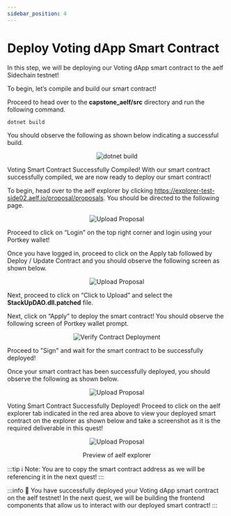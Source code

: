 ```yaml
---
sidebar_position: 4
---
```


# Deploy Voting dApp Smart Contract

In this step, we will be deploying our Voting dApp smart contract to the aelf Sidechain testnet!

To begin, let’s compile and build our smart contract!

Proceed to head over to the **capstone_aelf/src** directory and run the following command.

```
dotnet build
```

You should observe the following as shown below indicating a successful build.

<p align="center">
<img src="/img/cs-dotnet-build-contract.png" alt="dotnet build" width=""/>
</p>

Voting Smart Contract Successfully Compiled!
With our smart contract successfully compiled, we are now ready to deploy our smart contract!

To begin, head over to the aelf explorer by clicking https://explorer-test-side02.aelf.io/proposal/proposals. You should be directed to the following page.

<p align="center">
<img src="/img/explorer-default.png" alt="Upload Proposal" width=""/>
</p>

Proceed to click on “Login” on the top right corner and login using your Portkey wallet!

Once you have logged in, proceed to click on the Apply tab followed by Deploy / Update Contract and you should observe the following screen as shown below.

<p align="center">
<img src="/img/apply-proposal.png" alt="Upload Proposal" width=""/>
</p>

Next, proceed to click on “Click to Upload” and select the **StackUpDAO.dll.patched** file. 

Next, click on “Apply” to deploy the smart contract! You should observe the following screen of Portkey wallet prompt.

<p align="center">
<img src="/img/contract-verify-deploy.png" alt="Verify Contract Deployment" width=""/>
</p>

Proceed to "Sign" and wait for the smart contract to be successfully deployed!

Once your smart contract has been successfully deployed, you should observe the following as shown below.

<p align="center">
<img src="/img/contract-address.png" alt="Upload Proposal" width=""/>
</p>

Voting Smart Contract Successfully Deployed!
Proceed to click on the aelf explorer tab indicated in the red area above to view your deployed smart contract on the explorer as shown below and take a screenshot as it is the required deliverable in this quest!

<p align="center">
<img src="/img/contract-uploaded.png" alt="Upload Proposal" width=""/>
</p>
<p align="center">Preview of aelf explorer</p>

:::tip
ℹ️ Note: You are to copy the smart contract address as we will be referencing it in the next quest!
:::

:::info
🎉 You have successfully deployed your Voting dApp smart contract on the aelf testnet! In the next quest, we will be building the frontend components that allow us to interact with our deployed smart contract!
:::